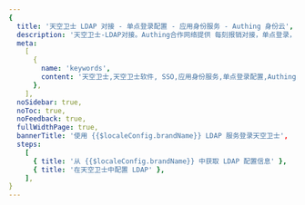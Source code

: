 ```yaml
---
{
  title: '天空卫士 LDAP 对接 - 单点登录配置 - 应用身份服务 - Authing 身份云',
  description: '天空卫士-LDAP对接。Authing合作网络提供 每刻报销对接，单点登录，SSO，实现应用的快捷登录、免密登录，提升员工办公体验、增强用户体验，增强企业数字化服务水平。',
  meta:
    [
      {
        name: 'keywords',
        content: '天空卫士,天空卫士软件, SSO,应用身份服务,单点登录配置,Authing身份云',
      },
    ],
  noSidebar: true,
  noToc: true,
  noFeedback: true,
  fullWidthPage: true,
  bannerTitle: '使用 {{$localeConfig.brandName}} LDAP 服务登录天空卫士',
  steps:
    [
      { title: '从 {{$localeConfig.brandName}} 中获取 LDAP 配置信息' },
      { title: '在天空卫士中配置 LDAP' },
    ],
}
---
```


<IntegrationDetail/>
